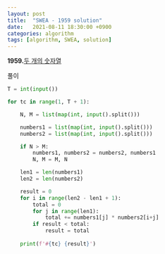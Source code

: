 ```yaml
---
layout: post
title:  "SWEA - 1959 solution"
date:   2021-08-11 18:30:00 +0900
categories: algorithm
tags: [algorithm, SWEA, solution]
---
```

**1959.**[두 개의 숫자열](https://swexpertacademy.com/main/code/problem/problemDetail.do?contestProbId=AV5PpoFaAS4DFAUq&categoryId=AV5PpoFaAS4DFAUq&categoryType=CODE&problemTitle=1959&orderBy=FIRST_REG_DATETIME&selectCodeLang=ALL&select-1=&pageSize=10&pageIndex=1)

풀이

```python
T = int(input())

for tc in range(1, T + 1):

    N, M = list(map(int, input().split()))

    numbers1 = list(map(int, input().split()))
    numbers2 = list(map(int, input().split()))

    if N > M:
        numbers1, numbers2 = numbers2, numbers1
        N, M = M, N

    len1 = len(numbers1)
    len2 = len(numbers2)

    result = 0
    for i in range(len2 - len1 + 1):
        total = 0
        for j in range(len1):
            total += numbers1[j] * numbers2[i+j]
        if result < total:
            result = total
    
    print(f'#{tc} {result}')
```

